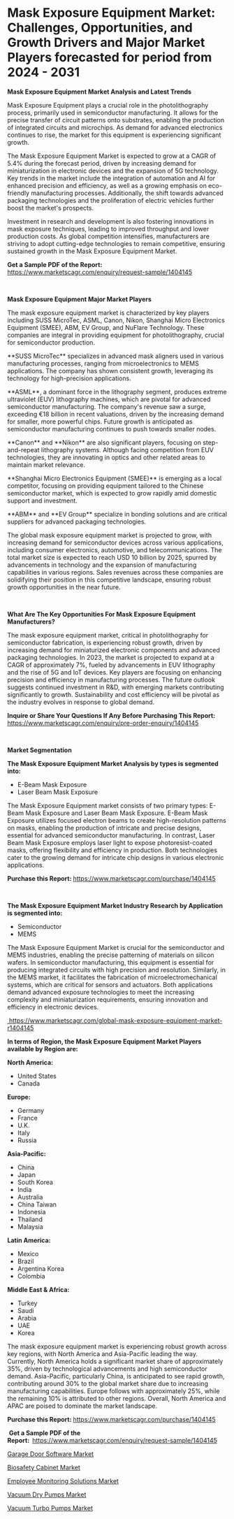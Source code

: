 <p><h1>Mask Exposure Equipment Market: Challenges, Opportunities, and Growth Drivers and Major Market Players forecasted for period from 2024 - 2031</h1></p><p><strong>Mask Exposure Equipment Market Analysis and Latest Trends</strong></p>
<p><p>Mask Exposure Equipment plays a crucial role in the photolithography process, primarily used in semiconductor manufacturing. It allows for the precise transfer of circuit patterns onto substrates, enabling the production of integrated circuits and microchips. As demand for advanced electronics continues to rise, the market for this equipment is experiencing significant growth.</p><p>The Mask Exposure Equipment Market is expected to grow at a CAGR of 5.4% during the forecast period, driven by increasing demand for miniaturization in electronic devices and the expansion of 5G technology. Key trends in the market include the integration of automation and AI for enhanced precision and efficiency, as well as a growing emphasis on eco-friendly manufacturing processes. Additionally, the shift towards advanced packaging technologies and the proliferation of electric vehicles further boost the market's prospects.</p><p>Investment in research and development is also fostering innovations in mask exposure techniques, leading to improved throughput and lower production costs. As global competition intensifies, manufacturers are striving to adopt cutting-edge technologies to remain competitive, ensuring sustained growth in the Mask Exposure Equipment Market.</p></p>
<p><strong>Get a Sample PDF of the Report:&nbsp;</strong> <a href="https://www.marketscagr.com/enquiry/request-sample/1404145?utm_campaign=1282&utm_medium=2&utm_source=Github&utm_content=ia&utm_term=23102024&utm_id=mask-exposure-equipment">https://www.marketscagr.com/enquiry/request-sample/1404145</a></p>
<p>&nbsp;</p>
<p><strong>Mask Exposure Equipment Major Market Players</strong></p>
<p><p>The mask exposure equipment market is characterized by key players including SUSS MicroTec, ASML, Canon, Nikon, Shanghai Micro Electronics Equipment (SMEE), ABM, EV Group, and NuFlare Technology. These companies are integral in providing equipment for photolithography, crucial for semiconductor production.</p><p>**SUSS MicroTec** specializes in advanced mask aligners used in various manufacturing processes, ranging from microelectronics to MEMS applications. The company has shown consistent growth, leveraging its technology for high-precision applications.</p><p>**ASML**, a dominant force in the lithography segment, produces extreme ultraviolet (EUV) lithography machines, which are pivotal for advanced semiconductor manufacturing. The company's revenue saw a surge, exceeding €18 billion in recent valuations, driven by the increasing demand for smaller, more powerful chips. Future growth is anticipated as semiconductor manufacturing continues to push towards smaller nodes.</p><p>**Canon** and **Nikon** are also significant players, focusing on step-and-repeat lithography systems. Although facing competition from EUV technologies, they are innovating in optics and other related areas to maintain market relevance.</p><p>**Shanghai Micro Electronics Equipment (SMEE)** is emerging as a local competitor, focusing on providing equipment tailored to the Chinese semiconductor market, which is expected to grow rapidly amid domestic support and investment.</p><p>**ABM** and **EV Group** specialize in bonding solutions and are critical suppliers for advanced packaging technologies.</p><p>The global mask exposure equipment market is projected to grow, with increasing demand for semiconductor devices across various applications, including consumer electronics, automotive, and telecommunications. The total market size is expected to reach USD 10 billion by 2025, spurred by advancements in technology and the expansion of manufacturing capabilities in various regions. Sales revenues across these companies are solidifying their position in this competitive landscape, ensuring robust growth opportunities in the near future.</p></p>
<p>&nbsp;</p>
<p><strong>What Are The Key Opportunities For Mask Exposure Equipment Manufacturers?</strong></p>
<p><p>The mask exposure equipment market, critical in photolithography for semiconductor fabrication, is experiencing robust growth, driven by increasing demand for miniaturized electronic components and advanced packaging technologies. In 2023, the market is projected to expand at a CAGR of approximately 7%, fueled by advancements in EUV lithography and the rise of 5G and IoT devices. Key players are focusing on enhancing precision and efficiency in manufacturing processes. The future outlook suggests continued investment in R&D, with emerging markets contributing significantly to growth. Sustainability and cost efficiency will be pivotal as the industry evolves in response to global demand.</p></p>
<p><strong>Inquire or Share Your Questions If Any Before Purchasing This Report:</strong> <a href="https://www.marketscagr.com/enquiry/pre-order-enquiry/1404145?utm_campaign=1282&utm_medium=2&utm_source=Github&utm_content=ia&utm_term=23102024&utm_id=mask-exposure-equipment">https://www.marketscagr.com/enquiry/pre-order-enquiry/1404145</a></p>
<p>&nbsp;</p>
<p><strong>Market Segmentation</strong></p>
<p><strong>The Mask Exposure Equipment Market Analysis by types is segmented into:</strong></p>
<p><ul><li>E-Beam Mask Exposure</li><li>Laser Beam Mask Exposure</li></ul></p>
<p><p>The Mask Exposure Equipment market consists of two primary types: E-Beam Mask Exposure and Laser Beam Mask Exposure. E-Beam Mask Exposure utilizes focused electron beams to create high-resolution patterns on masks, enabling the production of intricate and precise designs, essential for advanced semiconductor manufacturing. In contrast, Laser Beam Mask Exposure employs laser light to expose photoresist-coated masks, offering flexibility and efficiency in production. Both technologies cater to the growing demand for intricate chip designs in various electronic applications.</p></p>
<p><strong>Purchase this Report:&nbsp;</strong><a href="https://www.marketscagr.com/purchase/1404145?utm_campaign=1282&utm_medium=2&utm_source=Github&utm_content=ia&utm_term=23102024&utm_id=mask-exposure-equipment">https://www.marketscagr.com/purchase/1404145</a></p>
<p>&nbsp;</p>
<p><strong>The Mask Exposure Equipment Market Industry Research by Application is segmented into:</strong></p>
<p><ul><li>Semiconductor</li><li>MEMS</li></ul></p>
<p><p>The Mask Exposure Equipment Market is crucial for the semiconductor and MEMS industries, enabling the precise patterning of materials on silicon wafers. In semiconductor manufacturing, this equipment is essential for producing integrated circuits with high precision and resolution. Similarly, in the MEMS market, it facilitates the fabrication of microelectromechanical systems, which are critical for sensors and actuators. Both applications demand advanced exposure technologies to meet the increasing complexity and miniaturization requirements, ensuring innovation and efficiency in electronic devices.</p></p>
<p><a href="https://www.marketscagr.com/global-mask-exposure-equipment-market-r1404145?utm_campaign=1282&utm_medium=2&utm_source=Github&utm_content=ia&utm_term=23102024&utm_id=mask-exposure-equipment">&nbsp;https://www.marketscagr.com/global-mask-exposure-equipment-market-r1404145</a></p>
<p><strong>In terms of Region, the Mask Exposure Equipment Market Players available by Region are:</strong></p>
<p>
    <p> <strong> North America: </strong>
        <ul>
            <li>United States</li>
            <li>Canada</li>
        </ul>
        </p> 
    <p> <strong> Europe: </strong>
        <ul>
            <li>Germany</li>
            <li>France</li>
            <li>U.K.</li>
            <li>Italy</li>
            <li>Russia</li>
        </ul>
        </p> 
    <p> <strong> Asia-Pacific: </strong>
        <ul>
            <li>China</li>
            <li>Japan</li>
            <li>South Korea</li>
            <li>India</li>
            <li>Australia</li>
            <li>China Taiwan</li>
            <li>Indonesia</li>
            <li>Thailand</li>
            <li>Malaysia</li>
        </ul>
        </p> 
    <p> <strong> Latin America: </strong>
        <ul>
            <li>Mexico</li>
            <li>Brazil</li>
            <li>Argentina Korea</li>
            <li>Colombia</li>
        </ul>
        </p> 
    <p> <strong> Middle East & Africa: </strong>
        <ul>
            <li>Turkey</li>
            <li>Saudi</li>
            <li>Arabia</li>
            <li>UAE</li>
            <li>Korea</li>
        </ul>
    </p>
    </p>
<p><p>The mask exposure equipment market is experiencing robust growth across key regions, with North America and Asia-Pacific leading the way. Currently, North America holds a significant market share of approximately 35%, driven by technological advancements and high semiconductor demand. Asia-Pacific, particularly China, is anticipated to see rapid growth, contributing around 30% to the global market share due to increasing manufacturing capabilities. Europe follows with approximately 25%, while the remaining 10% is attributed to other regions. Overall, North America and APAC are poised to dominate the market landscape.</p></p>
<p><strong>Purchase this Report: </strong><a href="https://www.marketscagr.com/purchase/1404145?utm_campaign=1282&utm_medium=2&utm_source=Github&utm_content=ia&utm_term=23102024&utm_id=mask-exposure-equipment">https://www.marketscagr.com/purchase/1404145</a></p>
<p>&nbsp;<strong>Get a Sample PDF of the Report:&nbsp;&nbsp;</strong><a href="https://www.marketscagr.com/enquiry/request-sample/1404145?utm_campaign=1282&utm_medium=2&utm_source=Github&utm_content=ia&utm_term=23102024&utm_id=mask-exposure-equipment">https://www.marketscagr.com/enquiry/request-sample/1404145</a></p>
<p><strong></strong></p>
<p><p><a href="https://www.linkedin.com/pulse/global-garage-door-software-market-exploring-share-trends-ntnsc?utm_campaign=1282&utm_medium=2&utm_source=Github&utm_content=ia&utm_term=23102024&utm_id=mask-exposure-equipment">Garage Door Software Market</a></p><p><a href="https://issuu.com/reportprime-2/docs/biosafety-cabinet-market-size-2030._8251aab824ff39?utm_campaign=1282&utm_medium=2&utm_source=Github&utm_content=ia&utm_term=23102024&utm_id=mask-exposure-equipment">Biosafety Cabinet Market</a></p><p><a href="https://www.linkedin.com/pulse/employee-monitoring-solutions-market-essentials-key-5rbcc?utm_campaign=1282&utm_medium=2&utm_source=Github&utm_content=ia&utm_term=23102024&utm_id=mask-exposure-equipment">Employee Monitoring Solutions Market</a></p><p><a href="https://github.com/guneycigdem35/Market-Research-Report-List-5/blob/main/vacuum-dry-pumps-market.md?utm_campaign=1282&utm_medium=2&utm_source=Github&utm_content=ia&utm_term=23102024&utm_id=mask-exposure-equipment">Vacuum Dry Pumps Market</a></p><p><a href="https://github.com/mabutironaldo/Market-Research-Report-List-6/blob/main/vacuum-turbo-pumps-market.md?utm_campaign=1282&utm_medium=2&utm_source=Github&utm_content=ia&utm_term=23102024&utm_id=mask-exposure-equipment">Vacuum Turbo Pumps Market</a></p></p>